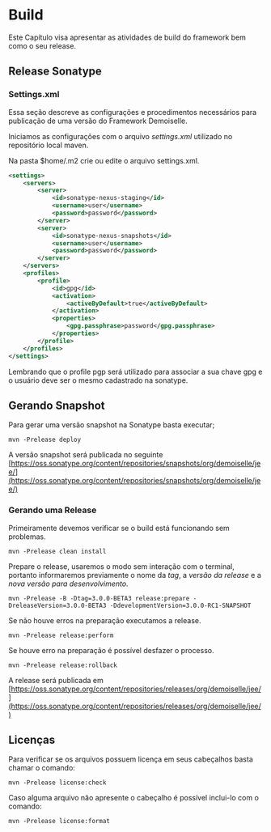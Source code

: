 # Build
Este Capítulo visa apresentar as atividades de build do framework bem como o seu release.

## Release Sonatype

### Settings.xml

Essa seção descreve as configurações e procedimentos necessários para  publicação de uma versão do Framework Demoiselle.

Iniciamos as configurações com o arquivo _settings.xml_ utilizado no repositório local maven.

Na pasta $home/.m2 crie ou edite o arquivo settings.xml.

```xml
<settings>
	<servers>
		<server>
			<id>sonatype-nexus-staging</id>
			<username>user</username>
			<password>password</password>
		</server>
		<server>
			<id>sonatype-nexus-snapshots</id>
			<username>user</username>
			<password>password</password>
		</server>
	</servers>
	<profiles>
		<profile>
			<id>gpg</id>
			<activation>
				<activeByDefault>true</activeByDefault>
			</activation>
			<properties>
				<gpg.passphrase>password</gpg.passphrase>
			</properties>
		</profile>
	</profiles>
</settings>
```

Lembrando que o profile pgp será utilizado para associar a sua chave gpg e o usuário deve ser o mesmo cadastrado na sonatype.

## Gerando Snapshot

Para gerar uma versão snapshot na Sonatype basta executar;

```mvn -Prelease deploy```

A versão snapshot será publicada no seguinte [https://oss.sonatype.org/content/repositories/snapshots/org/demoiselle/jee/](https://oss.sonatype.org/content/repositories/snapshots/org/demoiselle/jee/)

### Gerando uma Release

Primeiramente devemos verificar se o build está funcionando sem problemas. 

```mvn -Prelease clean install```

Prepare o release, usaremos o modo sem interação com o terminal, portanto informaremos previamente o nome da _tag_, a _versão da release_ e a _nova versão para desenvolvimento_.

```mvn -Prelease -B -Dtag=3.0.0-BETA3 release:prepare -DreleaseVersion=3.0.0-BETA3 -DdevelopmentVersion=3.0.0-RC1-SNAPSHOT```

Se não houve erros na preparação executamos a release.

```mvn -Prelease release:perform```

Se houve erro na preparação é possível desfazer o processo.

```mvn -Prelease release:rollback```

A release será publicada em [https://oss.sonatype.org/content/repositories/releases/org/demoiselle/jee/](https://oss.sonatype.org/content/repositories/releases/org/demoiselle/jee/)

## Licenças

Para verificar se os arquivos possuem licença em seus cabeçalhos basta chamar o comando:

```mvn -Prelease license:check```

Caso alguma arquivo não apresente o cabeçalho é possível inclui-lo com o comando:

```mvn -Prelease license:format```

